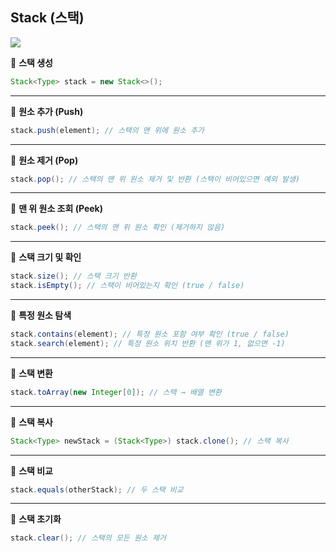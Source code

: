 ## **Stack (스택)**

<img src="https://velog.velcdn.com/images/hyhy9501/post/9082764d-08fa-4a38-87d1-966da9b11195/image.png">

<br>

📍 **스택 생성**
```java
Stack<Type> stack = new Stack<>();
```

---

📍 **원소 추가 (Push)**
```java
stack.push(element); // 스택의 맨 위에 원소 추가
```

---

📍 **원소 제거 (Pop)**
```java
stack.pop(); // 스택의 맨 위 원소 제거 및 반환 (스택이 비어있으면 예외 발생)
```

---

📍 **맨 위 원소 조회 (Peek)**
```java
stack.peek(); // 스택의 맨 위 원소 확인 (제거하지 않음)
```

---

📍 **스택 크기 및 확인**
```java
stack.size(); // 스택 크기 반환
stack.isEmpty(); // 스택이 비어있는지 확인 (true / false)
```

---

📍 **특정 원소 탐색**
```java
stack.contains(element); // 특정 원소 포함 여부 확인 (true / false)
stack.search(element); // 특정 원소 위치 반환 (맨 위가 1, 없으면 -1)
```

---

📍 **스택 변환**
```java
stack.toArray(new Integer[0]); // 스택 → 배열 변환
```

---

📍 **스택 복사**
```java
Stack<Type> newStack = (Stack<Type>) stack.clone(); // 스택 복사
```

---

📍 **스택 비교**
```java
stack.equals(otherStack); // 두 스택 비교
```

---

📍 **스택 초기화**
```java
stack.clear(); // 스택의 모든 원소 제거
```
